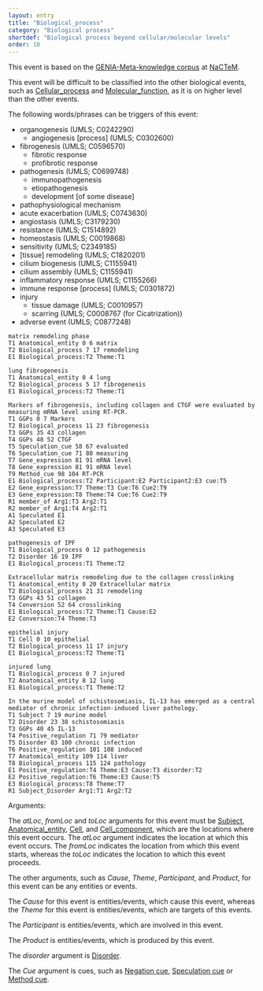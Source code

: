 ```yaml
---
layout: entry
title: "Biological_process"
category: "Biological process"
shortdef: "Biological process beyond cellular/molecular levels"
order: 10
---
```


This event is based on the <a href="http://www.nactem.ac.uk/meta-knowledge/">GENIA-Meta-knowledge corpus</a> at <a href="http://www.nactem.ac.uk/">NaCTeM</a>.

This event will be difficult to be classified into the other biological events, such as [Cellular_process]() and [Molecular_function](), as it is on higher level than the other events.

The following words/phrases can be triggers of this event:

- organogenesis (UMLS; C0242290)
  - angiogenesis [process] (UMLS; C0302600)
- fibrogenesis (UMLS; C0596570)
  - fibrotic response
  - profibrotic response
- pathogenesis (UMLS; C0699748)
  - immunopathogenesis
  - etiopathogenesis
  - development [of some disease]
- pathophysiological mechanism
- acute exacerbation (UMLS; C0743630)
- angiostasis (UMLS; C3179230)
- resistance (UMLS; C1514892)
- homeostasis (UMLS; C0019868)
- sensitivity (UMLS; C2349185)
- [tissue] remodeling (UMLS; C1820201)
- cilium biogenesis (UMLS; C1155941)
- cilium assembly (UMLS; C1155941)
- inflammatory response (UMLS; C1155266)
- immune response [process] (UMLS; C0301872)
- injury
  - tissue damage (UMLS; C0010957) 
  - scarring (UMLS; C0008767 (for Cicatrization))
- adverse event (UMLS; C0877248)

~~~ ann
matrix remodeling phase
T1 Anatomical_entity 0 6 matrix
T2 Biological_process 7 17 remodeling
E1 Biological_process:T2 Theme:T1
~~~
~~~ ann
lung fibrogenesis
T1 Anatomical_entity 0 4 lung
T2 Biological_process 5 17 fibrogenesis
E1 Biological_process:T2 Theme:T1
~~~
~~~ ann
Markers of fibrogenesis, including collagen and CTGF were evaluated by measuring mRNA level using RT-PCR.
T1 GGPs 0 7 Markers
T2 Biological_process 11 23 fibrogenesis
T3 GGPs 35 43 collagen
T4 GGPs 48 52 CTGF
T5 Speculation_cue 58 67 evaluated
T6 Speculation_cue 71 80 measuring
T7 Gene_expression 81 91 mRNA level
T8 Gene_expression 81 91 mRNA level
T9 Method_cue 98 104 RT-PCR
E1 Biological_process:T2 Participant:E2 Participant2:E3 cue:T5
E2 Gene_expression:T7 Theme:T3 Cue:T6 Cue2:T9
E3 Gene_expression:T8 Theme:T4 Cue:T6 Cue2:T9
R1 member_of Arg1:T3 Arg2:T1
R2 member_of Arg1:T4 Arg2:T1
A1 Speculated E1
A2 Speculated E2
A3 Speculated E3
~~~
~~~ ann
pathogenesis of IPF
T1 Biological_process 0 12 pathogenesis
T2 Disorder 16 19 IPF
E1 Biological_process:T1 Theme:T2
~~~
~~~ ann
Extracellular matrix remodeling due to the collagen crosslinking
T1 Anatomical_entity 0 20 Extracellular matrix
T2 Biological_process 21 31 remodeling
T3 GGPs 43 51 collagen
T4 Conversion 52 64 crosslinking
E1 Biological_process:T2 Theme:T1 Cause:E2
E2 Conversion:T4 Theme:T3
~~~
~~~ ann
epithelial injury
T1 Cell 0 10 epithelial
T2 Biological_process 11 17 injury
E1 Biological_process:T2 Theme:T1
~~~
~~~ ann
injured lung
T1 Biological_process 0 7 injured
T2 Anatomical_entity 8 12 lung
E1 Biological_process:T1 Theme:T2
~~~
~~~ ann
In the murine model of schistosomiasis, IL-13 has emerged as a central mediator of chronic infection-induced liver pathology.
T1 Subject 7 19 murine model
T2 Disorder 23 38 schistosomiasis
T3 GGPs 40 45 IL-13
T4 Positive_regulation 71 79 mediator
T5 Disorder 83 100 chronic infection
T6 Positive_regulation 101 108 induced
T7 Anatomical_entity 109 114 liver
T8 Biological_process 115 124 pathology
E1 Positive_regulation:T4 Theme:E3 Cause:T3 disorder:T2
E2 Positive_regulation:T6 Theme:E3 Cause:T5
E3 Biological_process:T8 Theme:T7
R1 Subject_Disorder Arg1:T1 Arg2:T2
~~~

Arguments:

The *atLoc*, *fromLoc* and *toLoc* arguments for this event must be [Subject](), [Anatomical_entity](), [Cell](), and [Cell_component](), which are the locations where this event occurs. 
The *atLoc* argument indicates the location at which this event occurs. 
The *fromLoc* indicates the location from which this event starts, whereas the *toLoc* indicates the location to which this event proceeds.

The other arguments, such as *Cause*, *Theme*, *Participant*, and *Product*, for this event can be any entities or events.

The *Cause* for this event is entities/events, which cause this event, whereas the *Theme* for this event is entities/events, which are targets of this events. 

The *Participant* is entities/events, which are involved in this event.

The *Product* is entities/events, which is produced by this event.

The *disorder* argument is [Disorder]().

The *Cue* argument is cues, such as [Negation cue](), [Speculation cue]() or [Method cue]().


<!--details-->



